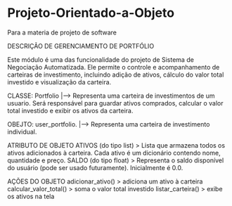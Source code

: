 # Projeto-Orientado-a-Objeto
Para a materia de projeto de software

DESCRIÇÃO DE GERENCIAMENTO DE PORTFÓLIO

Este módulo é uma das funcionalidade do projeto de Sistema de Negociação Automatizada. 
Ele permite o controle e acompanhamento de carteiras de investimento, incluindo adição de ativos, cálculo do valor total investido e visualização da carteira.

CLASSE: Portfolio 
        |--> Representa uma carteira de investimentos de um usuario. Será responsável para guardar ativos comprados, calcular o valor total investido
        e exibir os ativos da carteira.

OBEJTO: user_portfolio.
        |--> Representa uma carteira de investimento individual. 

ATRIBUTO DE OBJETO
       ATIVOS (do tipo list) > Lista que armazena todos os ativos adicionados à carteira. Cada ativo é um dicionário contendo nome, quantidade e preço.
       SALDO (do tipo float) > 	Representa o saldo disponível do usuário (pode ser usado futuramente). Inicialmente é 0.0.

AÇÕES DO OBJETO
       adicionar_ativo() > adiciona um ativo à carteira
       calcular_valor_total() > soma o valor total investido
       listar_carteira() > exibe os ativos na tela


